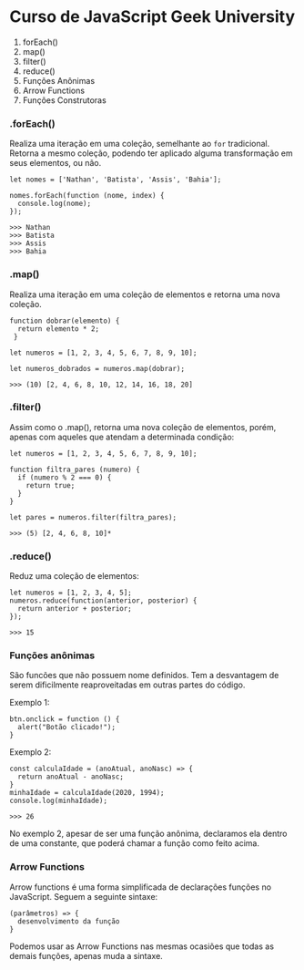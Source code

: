 # Curso de JavaScript Geek University

1. forEach()
2. map()
3. filter()
4. reduce()
5. Funções Anônimas
6. Arrow Functions
7. Funções Construtoras

### .forEach()
Realiza uma iteração em uma coleção, semelhante ao ```for``` tradicional. Retorna a mesmo coleção, podendo ter aplicado alguma transformação em seus elementos, ou não.

```
let nomes = ['Nathan', 'Batista', 'Assis', 'Bahia'];

nomes.forEach(function (nome, index) {
  console.log(nome);
});

>>> Nathan
>>> Batista
>>> Assis
>>> Bahia
```

### .map()
Realiza uma iteração em uma coleção de elementos e retorna uma nova coleção.
```
function dobrar(elemento) {
  return elemento * 2;
 }
 
let numeros = [1, 2, 3, 4, 5, 6, 7, 8, 9, 10];

let numeros_dobrados = numeros.map(dobrar);

>>> (10) [2, 4, 6, 8, 10, 12, 14, 16, 18, 20]
```

### .filter()
Assim como o .map(), retorna uma nova coleção de elementos, porém, apenas com aqueles que atendam a determinada condição:

```
let numeros = [1, 2, 3, 4, 5, 6, 7, 8, 9, 10];

function filtra_pares (numero) {
  if (numero % 2 === 0) {
    return true;
  }
}

let pares = numeros.filter(filtra_pares);

>>> (5) [2, 4, 6, 8, 10]*
```

### .reduce()
Reduz uma coleção de elementos:

```
let numeros = [1, 2, 3, 4, 5];
numeros.reduce(function(anterior, posterior) {
  return anterior + posterior;
});

>>> 15

```

### Funções anônimas
São funcões que não possuem nome definidos. Tem a desvantagem de serem dificilmente reaproveitadas em outras partes do código.

Exemplo 1:
```
btn.onclick = function () {
  alert("Botão clicado!");
}
```

Exemplo 2:
```
const calculaIdade = (anoAtual, anoNasc) => {
  return anoAtual - anoNasc;
}
minhaIdade = calculaIdade(2020, 1994);
console.log(minhaIdade);

>>> 26
```

No exemplo 2, apesar de ser uma função anônima, declaramos ela dentro de uma constante, que poderá chamar a função como feito acima.


### Arrow Functions
Arrow functions é uma forma simplificada de declarações funções no JavaScript. Seguem a seguinte sintaxe:

```
(parâmetros) => {
  desenvolvimento da função
}
```

Podemos usar as Arrow Functions nas mesmas ocasiões que todas as demais funções, apenas muda a sintaxe.
